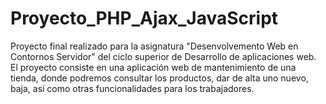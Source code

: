 # Proyecto_PHP_Ajax_JavaScript
 Proyecto final realizado para la asignatura "Desenvolvemento Web en Contornos Servidor" del ciclo superior de Desarrollo de aplicaciones web. El proyecto consiste en  una aplicación web de mantenimiento de una tienda, donde podremos consultar los productos, dar de alta uno nuevo, baja, así como otras funcionalidades para los trabajadores.
